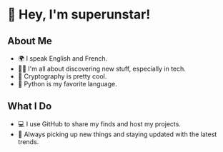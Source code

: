# 👋 Hey, I'm superunstar!

## About Me
- 🌍 I speak English and French.
- 🕵️‍♂️ I'm all about discovering new stuff, especially in tech.
- 🔐 Cryptography is pretty cool.
- 🐍 Python is my favorite language.

## What I Do
- 💻 I use GitHub to share my finds and host my projects.
- 🌱 Always picking up new things and staying updated with the latest trends.
